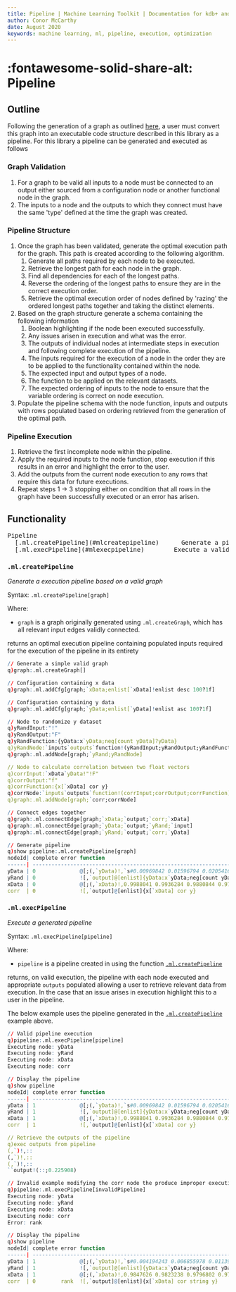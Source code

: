 ```yaml
---
title: Pipeline | Machine Learning Toolkit | Documentation for kdb+ and q
author: Conor McCarthy
date: August 2020
keywords: machine learning, ml, pipeline, execution, optimization
---
```


# :fontawesome-solid-share-alt: Pipeline

## Outline

Following the generation of a graph as outlined [here](./graph.md), a user must convert this graph into an executable code structure described in this library as a pipeline. For this library a pipeline can be generated and executed as follows 

### Graph Validation

1. For a graph to be valid all inputs to a node must be connected to an output either sourced from a configuration node or another functional node in the graph.
2. The inputs to a node and the outputs to which they connect must have the same 'type' defined at the time the graph was created.

### Pipeline Structure

1. Once the graph has been validated, generate the optimal execution path for the graph. This path is created according to the following algorithm.
	1. Generate all paths required by each node to be executed.
	2. Retrieve the longest path for each node in the graph.
	3. Find all dependencies for each of the longest paths.
	4. Reverse the ordering of the longest paths to ensure they are in the correct execution order.
	5. Retrieve the optimal execution order of nodes defined by 'razing' the ordered longest paths together and taking the distinct elements.
2. Based on the graph structure generate a schema containing the following information
	1. Boolean highlighting if the node been executed successfully.
	2. Any issues arisen in execution and what was the error.
	3. The outputs of individual nodes at intermediate steps in execution and following complete execution of the pipeline.
	4. The inputs required for the execution of a node in the order they are to be applied to the functionality contained within the node.
	5. The expected input and output types of a node.
	6. The function to be applied on the relevant datasets.
	7. The expected ordering of inputs to the node to ensure that the variable ordering is correct on node execution.
3. Populate the pipeline schema with the node function, inputs and outputs with rows populated based on ordering retrieved from the generation of the optimal path.

### Pipeline Execution

1. Retrieve the first incomplete node within the pipeline.
2. Apply the required inputs to the node function, stop execution if this results in an error and highlight the error to the user.
3. Add the outputs from the current node execution to any rows that require this data for future executions.
4. Repeat steps 1 -> 3 stopping either on condition that all rows in the graph have been successfully executed or an error has arisen.


## Functionality

<pre markdown="1" class="language-txt">
Pipeline
  [.ml.createPipeline](#mlcreatepipeline)      Generate a pipeline from a graph
  [.ml.execPipeline](#mlexecpipeline)        Execute a valid pipeline
</pre>


### `.ml.createPipeline`

_Generate a execution pipeline based on a valid graph_

Syntax: `.ml.createPipeline[graph]`

Where:

* `graph` is a graph originally generated using `.ml.createGraph`, which has all relevant input edges validly connected.

returns an optimal execution pipeline containing populated inputs required for the execution of the pipeline in its entirety

```q
// Generate a simple valid graph
q)graph:.ml.createGraph[]

// Configuration containing x data
q)graph:.ml.addCfg[graph;`xData;enlist[`xData]!enlist desc 100?1f]

// Configuration containing y data
q)graph:.ml.addCfg[graph;`yData;enlist[`yData]!enlist asc 100?1f]

// Node to randomize y dataset
q)yRandInput:"!"
q)yRandOutput:"F"
q)yRandFunction:{yData:x`yData;neg[count yData]?yData}
q)yRandNode:`inputs`outputs`function!(yRandInput;yRandOutput;yRandFunction)
q)graph:.ml.addNode[graph;`yRand;yRandNode]

// Node to calculate correlation between two float vectors
q)corrInput:`xData`yData!"!F"
q)corrOutput:"f"
q)corrFunction:{x[`xData] cor y}
q)corrNode:`inputs`outputs`function!(corrInput;corrOutput;corrFunction)
q)graph:.ml.addNode[graph;`corr;corrNode]

// Connect edges together
q)graph:.ml.connectEdge[graph;`xData;`output;`corr;`xData]
q)graph:.ml.connectEdge[graph;`yData;`output;`yRand;`input]
q)graph:.ml.connectEdge[graph;`yRand;`output;`corr;`yData]

// Generate pipeline
q)show pipeline:.ml.createPipeline[graph]
nodeId| complete error function                                              ..
------| ---------------------------------------------------------------------..
yData | 0              @[;(,`yData)!,`s#0.00969842 0.01596794 0.02054163 0.02..
yRand | 0              ![,`output]@[enlist]{yData:x`yData;neg[count yData]?yD..
xData | 0              @[;(,`xData)!,0.9988041 0.9936284 0.9880844 0.9789487 ..
corr  | 0              ![,`output]@[enlist]{x[`xData] cor y}                 ..
```

### `.ml.execPipeline`

_Execute a generated pipeline_

Syntax: `.ml.execPipeline[pipeline]`

Where:

* `pipeline` is a pipeline created in using the function [`.ml.createPipeline`](#mlcreatepipeline)

returns, on valid execution, the pipeline with each node executed and appropriate `outputs` populated allowing a user to retrieve relevant data from execution. In the case that an issue arises in execution highlight this to a user in the pipeline. 

The below example uses the pipeline generated in the [`.ml.createPipeline`](#mlcreatepipeline) example above.

```q
// Valid pipeline execution
q)pipeline:.ml.execPipeline[pipeline]
Executing node: yData
Executing node: yRand
Executing node: xData
Executing node: corr

// Display the pipeline
q)show pipeline
nodeId| complete error function                                              ..
------| ---------------------------------------------------------------------..
yData | 1              @[;(,`yData)!,`s#0.00969842 0.01596794 0.02054163 0.02..
yRand | 1              ![,`output]@[enlist]{yData:x`yData;neg[count yData]?yD..
xData | 1              @[;(,`xData)!,0.9988041 0.9936284 0.9880844 0.9789487 ..
corr  | 1              ![,`output]@[enlist]{x[`xData] cor y}                 ..

// Retrieve the outputs of the pipeline
q)exec outputs from pipeline
(,`)!,::
(,`)!,::
(,`)!,::
``output!(::;0.225908)

// Invalid example modifying the corr node the produce improper execution
q)pipeline:.ml.execPipeline[invalidPipeline]
Executing node: yData
Executing node: yRand
Executing node: xData
Executing node: corr
Error: rank

// Display the pipeline
q)show pipeline
nodeId| complete error function                                              ..
------| ---------------------------------------------------------------------..
yData | 1              @[;(,`yData)!,`s#0.004194243 0.006855978 0.01139698 0...
yRand | 1              ![,`output]@[enlist]{yData:x`yData;neg[count yData]?yD..
xData | 1              @[;(,`xData)!,0.9847626 0.9823238 0.9796802 0.9788011 ..
corr  | 0        rank  ![,`output]@[enlist]{x[`xData] cor string y}          ..
```
